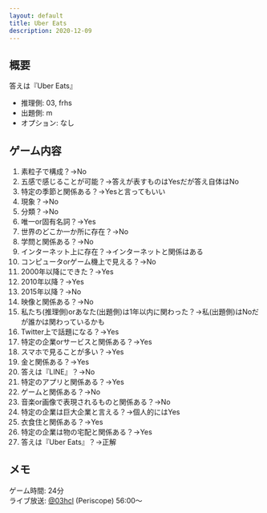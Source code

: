 ```yaml
---
layout: default
title: Uber Eats
description: 2020-12-09
---
```


## 概要

答えは『Uber Eats』

- 推理側: 03, frhs
- 出題側: m
- オプション: なし

## ゲーム内容

1. 素粒子で構成？→No
2. 五感で感じることが可能？→答えが表すものはYesだが答え自体はNo
3. 特定の季節と関係ある？→Yesと言ってもいい
4. 現象？→No
5. 分類？→No
6. 唯一or固有名詞？→Yes
7. 世界のどこか一か所に存在？→No
8. 学問と関係ある？→No
9. インターネット上に存在？→インターネットと関係はある
10. コンピュータorゲーム機上で見える？→No
11. 2000年以降にできた？→Yes
12. 2010年以降？→Yes
13. 2015年以降？→No
14. 映像と関係ある？→No
15. 私たち(推理側)orあなた(出題側)は1年以内に関わった？→私(出題側)はNoだが誰かは関わっているかも
16. Twitter上で話題になる？→Yes
17. 特定の企業orサービスと関係ある？→Yes
18. スマホで見ることが多い？→Yes
19. 金と関係ある？→Yes
20. 答えは『LINE』？→No
21. 特定のアプリと関係ある？→Yes
22. ゲームと関係ある？→No
23. 音楽or画像で表現されるものと関係ある？→No
24. 特定の企業は巨大企業と言える？→個人的にはYes
25. 衣食住と関係ある？→Yes
26. 特定の企業は物の宅配と関係ある？→Yes
27. 答えは『Uber Eats』？→正解

## メモ

ゲーム時間: 24分  
ライブ放送: [@03hcl](https://www.periscope.tv/03hcl/1jMKgpWrMekGL?t=56m) (Periscope) 56:00～
